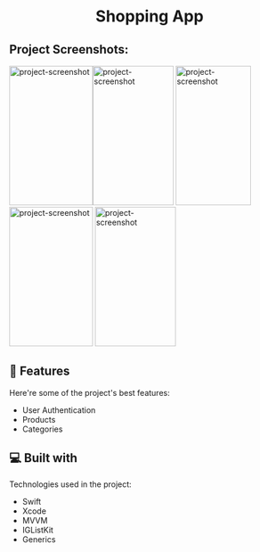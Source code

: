 <h1 align="center" id="title">Shopping App</h1>

<h2>Project Screenshots:</h2>

<img src="https://user-images.githubusercontent.com/30918808/235299178-651a98a1-cec6-4224-9159-dd96bd946cae.png" alt="project-screenshot" width="150" height="250/"><img src="https://user-images.githubusercontent.com/30918808/235299183-4c62852a-6cc2-413b-be4e-26c3edf085ce.png" alt="project-screenshot" width="145" height="250/">
<img src="https://user-images.githubusercontent.com/30918808/235299207-2af66d92-e8a6-4941-96e6-fd4126f51d74.png" alt="project-screenshot" width="135" height="250/">
<img src="https://user-images.githubusercontent.com/30918808/235299216-c3e50ca0-75d2-45e8-bd03-8182cf73439e.png" alt="project-screenshot" width="150" height="250/">
<img src="https://user-images.githubusercontent.com/30918808/235299219-647a8551-c0ad-42cb-a85f-4448d3828891.png" alt="project-screenshot" width="145" height="250/">

  
  
<h2>🧐 Features</h2>

Here're some of the project's best features:

*   User Authentication
*   Products
*   Categories

  
  
<h2>💻 Built with</h2>

Technologies used in the project:

*   Swift
*   Xcode
*   MVVM
*   IGListKit
*   Generics
